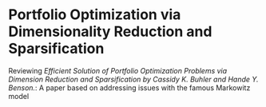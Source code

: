 # Portfolio Optimization via Dimensionality Reduction and Sparsification
Reviewing _Efficient Solution of Portfolio Optimization Problems via Dimension Reduction and
Sparsification by Cassidy K. Buhler and Hande Y. Benson._: A paper based on addressing issues with the famous Markowitz model
